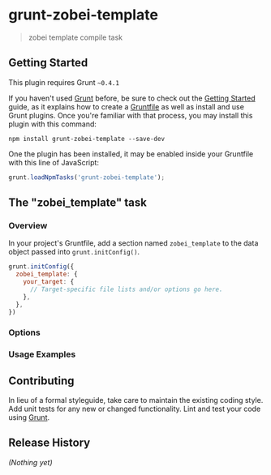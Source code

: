 # grunt-zobei-template

> zobei template compile task

## Getting Started
This plugin requires Grunt `~0.4.1`

If you haven't used [Grunt](http://gruntjs.com/) before, be sure to check out the [Getting Started](http://gruntjs.com/getting-started) guide, as it explains how to create a [Gruntfile](http://gruntjs.com/sample-gruntfile) as well as install and use Grunt plugins. Once you're familiar with that process, you may install this plugin with this command:

```shell
npm install grunt-zobei-template --save-dev
```

One the plugin has been installed, it may be enabled inside your Gruntfile with this line of JavaScript:

```js
grunt.loadNpmTasks('grunt-zobei-template');
```

## The "zobei_template" task

### Overview
In your project's Gruntfile, add a section named `zobei_template` to the data object passed into `grunt.initConfig()`.

```js
grunt.initConfig({
  zobei_template: {
    your_target: {
      // Target-specific file lists and/or options go here.
    },
  },
})
```

### Options

### Usage Examples

## Contributing
In lieu of a formal styleguide, take care to maintain the existing coding style. Add unit tests for any new or changed functionality. Lint and test your code using [Grunt](http://gruntjs.com/).

## Release History
_(Nothing yet)_
